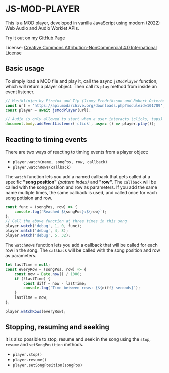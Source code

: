 # JS-MOD-PLAYER

This is a MOD player, developed in vanilla JavaScript using modern (2022) Web Audio and Audio Worklet APIs.

Try it out on my [GitHub Page](https://atornblad.github.io/js-mod-player)

License: [Creative Commons Attribution-NonCommercial 4.0 International License](http://creativecommons.org/licenses/by-nc/4.0/)

## Basic usage

To simply load a MOD file and play it, call the async `jsModPlayer` function, which will return a player object. Then call its `play` method from inside an event listener.

```javascript
// Musiklinjen by Firefox and Tip (Jimmy Fredriksson and Robert Österbergh)
const url = 'https://api.modarchive.org/downloads.php?moduleid=101789';
const player = await jsModPlayer(url);

// Audio is only allowed to start when a user interacts (clicks, taps)
document.body.addEventListener('click', async () => player.play());
```

## Reacting to timing events

There are two ways of reacting to timing events from a player object:

 - `player.watch(name, songPos, row, callback)`
 - `player.watchRows(callback)`

The `watch` function lets you add a named callback that gets called at a specific **"song position"** *(pattern index)* and **"row"**. The `callback` will be called with the song position and row as parameters. If you add the same name multiple times, the same callback is used, and called once for each song potision and row.

```javascript
const func = (songPos, row) => {
    console.log(`Reached ${songPos}:${row}`);
};
// Call the above function at three times in this song
player.watch('debug', 1, 0, func);
player.watch('debug', 4, 8);
player.watch('debug', 5, 32);
```

The `watchRows` function lets you add a callback that will be called for each row in the song. The `callback` will be called with the song position and row as parameters.

```javascript
let lastTime = null;
const everyRow = (songPos, row) => {
    const now = Date.now() / 1000;
    if (!lastTime) {
        const diff = now - lastTime;
        console.log(`Time between rows: {${diff} seconds}`);
    }
    lastTime = now;
};

player.watchRows(everyRow);
```

## Stopping, resuming and seeking

It is also possible to stop, resume and seek in the song using the `stop`, `resume` and `setSongPosition` methods.

 - `player.stop()`
 - `player.resume()`
 - `player.setSongPosition(songPos)`

